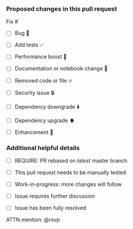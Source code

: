 ### Proposed changes in this pull request

Fix #

- [ ] Bug :bug:
- [ ] Add tests :white_check_mark:
- [ ] Performance boost :racehorse:
- [ ] Documentation or notebook change :memo:
- [ ] Removed code or file :fire:
- [ ] Security issue :lock:
- [ ] Dependency downgrade :arrow_down:
- [ ] Dependency upgrade :arrow_up:
- [ ] Enhancement :art:





### Additional helpful details

- [ ] REQUIRE: PR rebased on *latest* master branch
- [ ] This pull request needs to be manually tested
- [ ] Work-in-progress: more changes will follow
- [ ] Issue requires further discussion
- [ ] Issue has been fully resolved





ATTN mention: @rsvp

